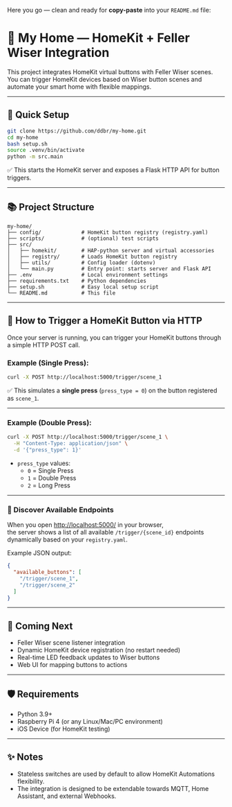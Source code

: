 Here you go — clean and ready for **copy-paste** into your `README.md` file:

# 🏡 My Home — HomeKit + Feller Wiser Integration

This project integrates HomeKit virtual buttons with Feller Wiser scenes.  
You can trigger HomeKit devices based on Wiser button scenes and automate your smart home with flexible mappings.

---

## 🚀 Quick Setup

```bash
git clone https://github.com/ddbr/my-home.git
cd my-home
bash setup.sh
source .venv/bin/activate
python -m src.main
```

✅ This starts the HomeKit server and exposes a Flask HTTP API for button triggers.

---

## 📚 Project Structure

```
my-home/
├── config/             # HomeKit button registry (registry.yaml)
├── scripts/            # (optional) test scripts
├── src/
│   ├── homekit/        # HAP-python server and virtual accessories
│   ├── registry/       # Loads HomeKit button registry
│   ├── utils/          # Config loader (dotenv)
│   └── main.py         # Entry point: starts server and Flask API
├── .env                # Local environment settings
├── requirements.txt    # Python dependencies
├── setup.sh            # Easy local setup script
└── README.md           # This file
```

---

## 🔘 How to Trigger a HomeKit Button via HTTP

Once your server is running, you can trigger your HomeKit buttons through a simple HTTP POST call.

### Example (Single Press):

```bash
curl -X POST http://localhost:5000/trigger/scene_1
```

✅ This simulates a **single press** (`press_type = 0`) on the button registered as `scene_1`.

---

### Example (Double Press):

```bash
curl -X POST http://localhost:5000/trigger/scene_1 \
  -H "Content-Type: application/json" \
  -d '{"press_type": 1}'
```

- `press_type` values:
  - `0` = Single Press
  - `1` = Double Press
  - `2` = Long Press

---

### 🚀 Discover Available Endpoints

When you open [http://localhost:5000/](http://localhost:5000/) in your browser,  
the server shows a list of all available `/trigger/{scene_id}` endpoints dynamically based on your `registry.yaml`.

Example JSON output:

```json
{
  "available_buttons": [
    "/trigger/scene_1",
    "/trigger/scene_2"
  ]
}
```

---

## 🌟 Coming Next

- Feller Wiser scene listener integration
- Dynamic HomeKit device registration (no restart needed)
- Real-time LED feedback updates to Wiser buttons
- Web UI for mapping buttons to actions

---

## 🛡 Requirements

- Python 3.9+
- Raspberry Pi 4 (or any Linux/Mac/PC environment)
- iOS Device (for HomeKit testing)

---

## ✨ Notes

- Stateless switches are used by default to allow HomeKit Automations flexibility.
- The integration is designed to be extendable towards MQTT, Home Assistant, and external Webhooks.

